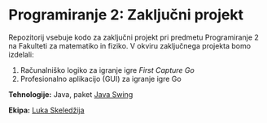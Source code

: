 # Programiranje 2: Zaključni projekt

Repozitorij vsebuje kodo za zaključni projekt pri predmetu Programiranje 2 na Fakulteti za matematiko in fiziko. V okviru zaključnega projekta bomo izdelali: 

1. Računalniško logiko za igranje igre *First Capture Go*
2. Profesionalno aplikacijo (GUI) za igranje igre Go


**Tehnologije:** Java, paket [Java Swing](https://docs.oracle.com/javase/tutorial/uiswing/start/index.html)

**Ekipa:** [Luka Skeledžija](https://github.com/lukaske)
